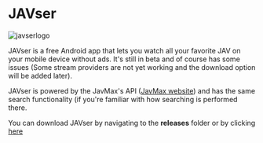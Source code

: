 # JAVser

![javserlogo](https://i.imgur.com/lD5FC3J.png)

JAVser is a free Android app that lets you watch all your favorite JAV on your mobile device without ads.
It's still in beta and of course has some issues (Some stream providers are not yet working and the download option will be added later).

JAVser is powered by the JavMax's API ([JavMax website](https://www.javmax.co/en)) and has the same search functionality (if you're familiar with how searching is performed there.

You can download JAVser by navigating to the **releases** folder or by clicking [here](https://github.com/gurobase/javser/raw/master/release/app-release.apk)
